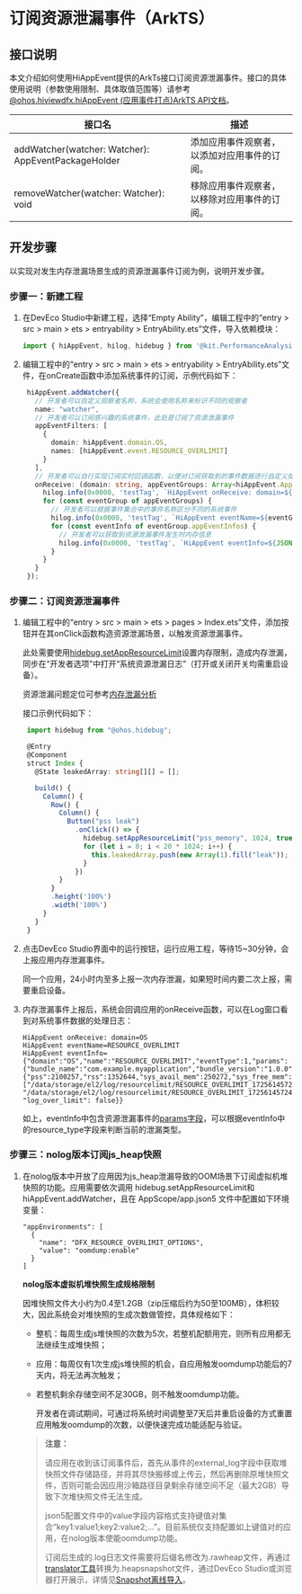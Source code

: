 # 订阅资源泄漏事件（ArkTS）

## 接口说明

本文介绍如何使用HiAppEvent提供的ArkTs接口订阅资源泄漏事件。接口的具体使用说明（参数使用限制、具体取值范围等）请参考[@ohos.hiviewdfx.hiAppEvent (应用事件打点)ArkTS API文档](../reference/apis-performance-analysis-kit/js-apis-hiviewdfx-hiappevent.md)。

| 接口名 | 描述 |
| -------- | -------- |
| addWatcher(watcher: Watcher): AppEventPackageHolder | 添加应用事件观察者，以添加对应用事件的订阅。 |
| removeWatcher(watcher: Watcher): void | 移除应用事件观察者，以移除对应用事件的订阅。 |

## 开发步骤

以实现对发生内存泄漏场景生成的资源泄漏事件订阅为例，说明开发步骤。

### 步骤一：新建工程

1. 在DevEco Studio中新建工程，选择“Empty Ability”，编辑工程中的“entry > src > main > ets  > entryability > EntryAbility.ets”文件，导入依赖模块：

   ```ts
   import { hiAppEvent, hilog, hidebug } from '@kit.PerformanceAnalysisKit';
   ```

2. 编辑工程中的“entry > src > main > ets  > entryability > EntryAbility.ets”文件，在onCreate函数中添加系统事件的订阅，示例代码如下：

   ```ts
    hiAppEvent.addWatcher({
      // 开发者可以自定义观察者名称，系统会使用名称来标识不同的观察者
      name: "watcher",
      // 开发者可以订阅感兴趣的系统事件，此处是订阅了资源泄漏事件
      appEventFilters: [
        {
          domain: hiAppEvent.domain.OS,
          names: [hiAppEvent.event.RESOURCE_OVERLIMIT]
        }
      ],
      // 开发者可以自行实现订阅实时回调函数，以便对订阅获取到的事件数据进行自定义处理
      onReceive: (domain: string, appEventGroups: Array<hiAppEvent.AppEventGroup>) => {
        hilog.info(0x0000, 'testTag', `HiAppEvent onReceive: domain=${domain}`);
        for (const eventGroup of appEventGroups) {
          // 开发者可以根据事件集合中的事件名称区分不同的系统事件
          hilog.info(0x0000, 'testTag', `HiAppEvent eventName=${eventGroup.name}`);
          for (const eventInfo of eventGroup.appEventInfos) {
            // 开发者可以获取到资源泄漏事件发生时内存信息
            hilog.info(0x0000, 'testTag', `HiAppEvent eventInfo=${JSON.stringify(eventInfo)}`);
          }
        }
      }
    });
   ```

### 步骤二：订阅资源泄漏事件

1. 编辑工程中的“entry > src > main > ets  > pages > Index.ets”文件，添加按钮并在其onClick函数构造资源泄漏场景，以触发资源泄漏事件。

   此处需要使用[hidebug.setAppResourceLimit](../reference/apis-performance-analysis-kit/js-apis-hidebug.md#hidebugsetappresourcelimit12)设置内存限制，造成内存泄漏，同步在“开发者选项”中打开“系统资源泄漏日志”（打开或关闭开关均需重启设备）。

   <!--RP1-->
   资源泄漏问题定位可参考[内存泄漏分析](https://developer.huawei.com/consumer/cn/doc/harmonyos-guides/ide-insight-session-snapshot)
   <!--RP1End-->

   接口示例代码如下：

   ```ts
    import hidebug from "@ohos.hidebug";
   
    @Entry
    @Component
    struct Index {
      @State leakedArray: string[][] = [];
   
      build() {
        Column() {
          Row() {
            Column() {
              Button("pss leak")
                .onClick(() => {
                  hidebug.setAppResourceLimit("pss_memory", 1024, true);
                  for (let i = 0; i < 20 * 1024; i++) {
                    this.leakedArray.push(new Array(1).fill("leak"));
                  }
                })
            }
          }
          .height('100%')
          .width('100%')
        }
      }
    }
   ```

2. 点击DevEco Studio界面中的运行按钮，运行应用工程，等待15~30分钟，会上报应用内存泄漏事件。

   同一个应用，24小时内至多上报一次内存泄漏，如果短时间内要二次上报，需要重启设备。

3. 内存泄漏事件上报后，系统会回调应用的onReceive函数，可以在Log窗口看到对系统事件数据的处理日志：

   ```text
   HiAppEvent onReceive: domain=OS
   HiAppEvent eventName=RESOURCE_OVERLIMIT
   HiAppEvent eventInfo={"domain":"OS","name":"RESOURCE_OVERLIMIT","eventType":1,"params":{"bundle_name":"com.example.myapplication","bundle_version":"1.0.0","memory":{"pss":2100257,"rss":1352644,"sys_avail_mem":250272,"sys_free_mem":60004,"sys_total_mem":1992340,"vss":2462936},"pid":20731,"resource_type":"pss_memory","time":1502348798106,"uid":20010044,"external_log": ["/data/storage/el2/log/resourcelimit/RESOURCE_OVERLIMIT_1725614572401_6808.log", "/data/storage/el2/log/resourcelimit/RESOURCE_OVERLIMIT_1725614572412_6808.log"], "log_over_limit": false}}
   ```

   如上，eventInfo中包含资源泄漏事件的[params字段](hiappevent-watcher-resourceleak-events.md#params字段说明)，可以根据eventInfo中的resource_type字段来判断当前的泄漏类型。

### 步骤三：nolog版本订阅js_heap快照

1. 在nolog版本中开放了应用因为js_heap泄漏导致的OOM场景下订阅虚拟机堆快照的功能。应用需要依次调用 hidebug.setAppResourceLimit和hiAppEvent.addWatcher，且在 AppScope/app.json5 文件中配置如下环境变量：

   ```text
   "appEnvironments": [
     {
       "name": "DFX_RESOURCE_OVERLIMIT_OPTIONS",
       "value": "oomdump:enable"
     }
   ]
   ```

   **nolog版本虚拟机堆快照生成规格限制**

   因堆快照文件大小约为0.4至1.2GB（zip压缩后约为50至100MB），体积较大，因此系统会对堆快照的生成次数做管控，具体规格如下：

   - 整机：每周生成js堆快照的次数为5次，若整机配额用完，则所有应用都无法继续生成堆快照；
   - 应用：每周仅有1次生成js堆快照的机会，自应用触发oomdump功能后的7天内，将无法再次触发；
   - 若整机剩余存储空间不足30GB，则不触发oomdump功能。

      开发者在调试期间，可通过将系统时间调整至7天后并重启设备的方式重置应用触发oomdump的次数，以便快速完成功能适配与验证。

   > **注意：**
   >
   > 请应用在收到该订阅事件后，首先从事件的external_log字段中获取堆快照文件存储路径，并将其尽快搬移或上传云，然后再删除原堆快照文件，否则可能会因应用沙箱路径目录剩余存储空间不足（最大2GB）导致下次堆快照文件无法生成。
   >
   > json5配置文件中的value字段内容格式支持键值对集合“key1:value1;key2:value2;...”。目前系统仅支持配置如上键值对的应用，在nolog版本使能oomdump功能。
   >
   > 订阅后生成的.log日志文件需要将后缀名修改为.rawheap文件，再通过[translator工具](../tools/rawheap-translator.md)转换为.heapsnapshot文件，通过DevEco Studio或浏览器打开展示，详情见[Snapshot离线导入](https://developer.huawei.com/consumer/cn/doc/harmonyos-guides/ide-snapshot-basic-operations#section6760173514388)。
